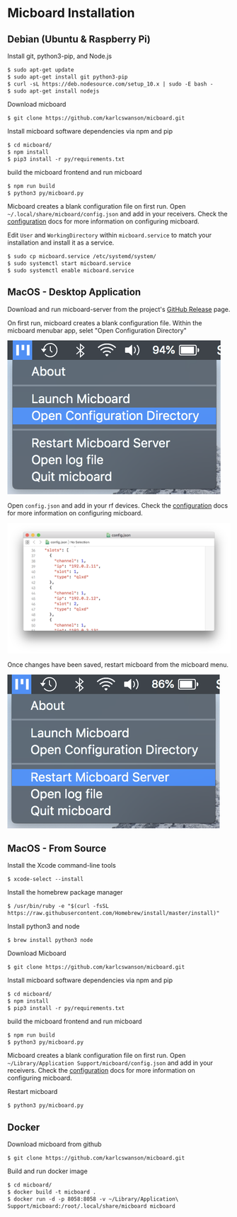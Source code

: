 # Micboard Installation

## Debian (Ubuntu & Raspberry Pi)
Install git, python3-pip, and Node.js
```
$ sudo apt-get update
$ sudo apt-get install git python3-pip
$ curl -sL https://deb.nodesource.com/setup_10.x | sudo -E bash -
$ sudo apt-get install nodejs
```

Download micboard
```
$ git clone https://github.com/karlcswanson/micboard.git
```

Install micboard software dependencies via npm and pip
```
$ cd micboard/
$ npm install
$ pip3 install -r py/requirements.txt
```

build the micboard frontend and run micboard
```
$ npm run build
$ python3 py/micboard.py
```

Micboard creates a blank configuration file on first run.  Open `~/.local/share/micboard/config.json` and add in your receivers.  Check the [configuration](configuration.md) docs for more information on configuring micboard.

Edit `User` and `WorkingDirectory` within `micboard.service` to match your installation and install it as a service.
```
$ sudo cp micboard.service /etc/systemd/system/
$ sudo systemctl start micboard.service
$ sudo systemctl enable micboard.service
```



## MacOS - Desktop Application
Download and run micboard-server from the project's [GitHub Release](https://github.com/karlcswanson/micboard/releases/) page.

On first run, micboard creates a blank configuration file.  Within the micboard menubar app, selet "Open Configuration Directory"

![open-configuration-directory](img/open-config-dir.png)

Open `config.json` and add in your rf devices.  Check the [configuration](configuration.md) docs for more information on configuring micboard.

![text editor](img/config-editor.png)

Once changes have been saved, restart micboard from the micboard menu.

![restart micboard](img/restart-micboard.png)


## MacOS - From Source
Install the Xcode command-line tools
```
$ xcode-select --install
```

Install the homebrew package manager
```
$ /usr/bin/ruby -e "$(curl -fsSL https://raw.githubusercontent.com/Homebrew/install/master/install)"
```

Install python3 and node
```
$ brew install python3 node
```

Download Micboard
```
$ git clone https://github.com/karlcswanson/micboard.git
```

Install micboard software dependencies via npm and pip
```
$ cd micboard/
$ npm install
$ pip3 install -r py/requirements.txt
```

build the micboard frontend and run micboard
```
$ npm run build
$ python3 py/micboard.py
```

Micboard creates a blank configuration file on first run.  Open `~/Library/Application Support/micboard/config.json` and add in your receivers.  Check the [configuration](configuration.md) docs for more information on configuring micboard.

Restart micboard
```
$ python3 py/micboard.py
```

## Docker
Download micboard from github
```
$ git clone https://github.com/karlcswanson/micboard.git
```

Build and run docker image
```
$ cd micboard/
$ docker build -t micboard .
$ docker run -d -p 8058:8058 -v ~/Library/Application\ Support/micboard:/root/.local/share/micboard micboard
```
